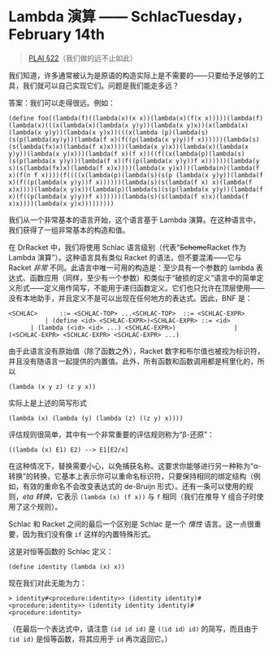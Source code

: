 # Lambda 演算 —— SchlacTuesday，February 14th

> [PLAI §22](plai.pdf#chapter.22 "缩减语言")（我们做的远不止如此）

我们知道，许多通常被认为是原语的构造实际上是不需要的——只要给予足够的工具，我们就可以自己实现它们。问题是我们能走多远？

答案：我们可以走得很远。例如：

```
(define foo((lambda(f)((lambda(x)(x x))(lambda(x)(f(x x)))))(lambda(f)(lambda(x)(((x(lambda(x)(lambda(x y)y))(lambda(x y)x))(x(lambda(x)(lambda(x y)y))(lambda(x y)x))(((x(lambda (p)(lambda(s)(s(p(lambda(xy)y))(lambda(f x)(f((p(lambda(x y)y))f x))))))(lambda(s) (s(lambda(fx)x)(lambda(f x)x))))(lambda(x y)x))(lambda(x)(lambda(x y)y))(lambda(x y)x)))(lambda(f x)(f x))((f((x(lambda(p)(lambda(s)(s(p(lambda(x y)y))(lambda(f x)(f((p(lambda(x y)y))f x))))))(lambda(y s)(s(lambda(fx)x)(lambda(f x)x))))(lambda(x y)x)))(lambda(n)(lambda(f x)(f(n f x))))(f((((x(lambda(p)(lambda(s)(s(p (lambda(x y)y))(lambda(f x)(f((p(lambda(x y)y))f x))))))(lambda(s)(s(lambda(f x) x)(lambda(f x)x))))(lambda(x y)x))(lambda(p)(lambda(s)(s(p(lambda(x y)y))(lambda(f x)(f((p(lambda(x y)y))f x))))))(lambda(s)(s(lambda(f x)x)(lambda(f x)x))))(lambda(x y)x)))))))))
```

我们从一个非常基本的语言开始，这个语言基于 Lambda 演算。在这种语言中，我们获得了一组非常基本的构造和值。

在 DrRacket 中，我们将使用 Schlac 语言级别（代表“~~Scheme~~Racket 作为 Lambda 演算”）。这种语言具有类似 Racket 的语法，但不要混淆——它与 Racket *非常* 不同。此语言中唯一可用的构造是：至少具有一个参数的 lambda 表达式、函数应用（同样，至少有一个参数）和类似于“破损的定义”语言中的简单定义形式——定义用作简写，不能用于递归函数定义。它们也只允许在顶层使用——没有本地助手，并且定义不是可以出现在任何地方的表达式。因此，BNF 是：

```
<SCHLAC>      ::= <SCHLAC-TOP> ...<SCHLAC-TOP>  ::= <SCHLAC-EXPR>                | (define <id> <SCHLAC-EXPR>)<SCHLAC-EXPR> ::= <id>                | (lambda (<id> <id> ...) <SCHLAC-EXPR>)                | (<SCHLAC-EXPR> <SCHLAC-EXPR> <SCHLAC-EXPR> ...)
```

由于此语言没有原始值（除了函数之外），Racket 数字和布尔值也被视为标识符，并且没有随语言一起提供的内置值。此外，所有函数和函数调用都是柯里化的，所以

```
(lambda (x y z) (z y x))
```

实际上是上述的简写形式

```
(lambda (x) (lambda (y) (lambda (z) ((z y) x))))
```

评估规则很简单，其中有一个非常重要的评估规则称为“β-还原”：

```
((lambda (x) E1) E2) --> E1[E2/x]
```

在这种情况下，替换需要小心，以免捕获名称。这要求你能够进行另一种称为“α-转换”的转换，它基本上表示你可以重命名标识符，只要保持相同的绑定结构（例如，有效的重命名不会改变表达式的 de-Bruijn 形式）。还有一条可以使用的规则，*eta 转换*，它表示 `(lambda (x) (f x))` 与 `f` 相同（我们在推导 Y 组合子时使用了这个规则）。

Schlac 和 Racket 之间的最后一个区别是 Schlac 是一个 *惰性* 语言。这一点很重要，因为我们没有像 `if` 这样的内置特殊形式。

这是对恒等函数的 Schlac 定义：

```
(define identity (lambda (x) x))
```

现在我们对此无能为力：

```
> identity#<procedure:identity>> (identity identity)#<procedure:identity>> (identity identity identity)#<procedure:identity>
```

（在最后一个表达式中，请注意 `(id id id)` 是 `(（id id）id)` 的简写，而且由于 `(id id)` 是恒等函数，将其应用于 `id` 再次返回它。）
